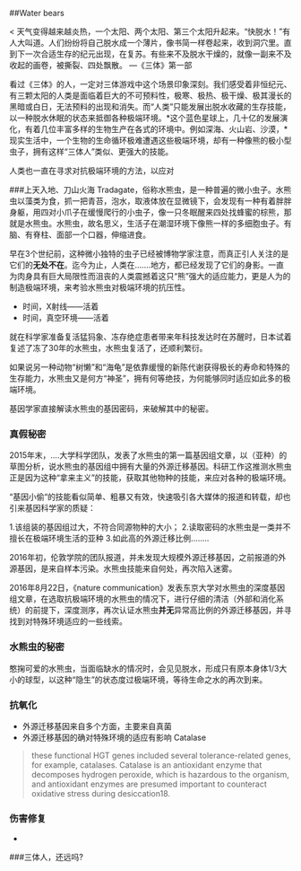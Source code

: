 ##Water bears

< 天气变得越来越炎热，一个太阳、两个太阳、第三个太阳升起来。“快脱水！”有人大叫道。人们纷纷将自己脱水成一个薄片，像书简一样卷起来，收到洞穴里。直到下一次合适生存的纪元出现，在复苏。有些来不及脱水干燥的，就像一副来不及收起的画卷，被撕裂、四处飘散。 —《三体》第一部  


看过《三体》的人，一定对三体游戏中这个场景印象深刻。我们感受着非恒纪元、有三颗太阳的人类是面临着巨大的不可预料性，极寒、极热、极干燥、极其漫长的黑暗或白日，无法预料的出现和消失。而“人类”只能发展出脱水收藏的生存技能，以一种脱水休眠的状态来抵御各种极端环境。*这个蓝色星球上，几十亿的发展演化，有着几位丰富多样的生物生产在各式的环境中。例如深海、火山岩、沙漠，*现实生活中，一个生物的生命循环极难遭遇这些极端环境，却有一种像熊的极小型虫子，拥有这样“三体人”类似、更强大的技能。

人类也一直在寻求对抗极端环境的方法，以应对


###上天入地、刀山火海
Tradagate，俗称水熊虫，是一种普遍的微小虫子。水熊虫以藻类为食，抓一把青苔，泡水，取液体放在显微镜下，会发现有一种有着胖胖身躯，用四对小爪子在缓慢爬行的小虫子，像一只冬眠醒来四处找蜂蜜的棕熊，那就是水熊虫。水熊虫，故名思义，生活子在潮湿环境下像熊一样的多细胞虫子。有脑、有脊柱、面部一个口器，伸缩进食。  

早在3个世纪前，这种微小独特的虫子已经被博物学家注意，而真正引人关注的是它们的**无处不在**。迄今为止，人类在.......地方，都已经发现了它们的身影。一直为肉身具有巨大局限性而沮丧的人类震撼着这只“熊”强大的适应能力，更是人为的制造极端环境，来考验水熊虫对极端环境的抗压性。
- 时间，X射线——活着
- 时间，真空环境——活着

就在科学家准备复活猛犸象、冻存绝症患者带来年科技发达时在苏醒时，日本试着复述了冻了30年的水熊虫，水熊虫复活了，还顺利繁衍。

如果说另一种动物“树懒”和“海龟”是依靠缓慢的新陈代谢获得极长的寿命和特殊的生存能力，水熊虫又是何方“神圣”，拥有何等绝技，为何能够同时适应如此多的极端环境。

基因学家直接解读水熊虫的基因密码，来破解其中的秘密。



### 真假秘密

2015年末，….大学科学团队，发表了水熊虫的第一篇基因组文章，以（亚种）的草图分析，说水熊虫的基因组中拥有大量的外源迁移基因。科研工作这推测水熊虫正是因为这种“拿来主义”的技能，获取其他物种的技能，来应对各种的极端环境。  

“基因小偷“的技能看似简单、粗暴又有效，快速吸引各大媒体的报道和转载，却也引来基因科学家的质疑：

1.该组装的基因组过大，不符合同源物种的大小；
2.读取密码的水熊虫是一类并不擅长在极端环境生活的亚种
3.如此高的外源迁移比例........

2016年初，伦敦学院的团队报道，并未发现大规模外源迁移基因，之前报道的外源基因，是来自样本污染。水熊虫技能来自何处，再次陷入迷雾。

2016年8月22日，《nature communication》发表东京大学对水熊虫的深度基因组文章，在选取抗极端环境的水熊虫的情况下，进行仔细的清洁（外部和消化系统）的前提下，深度测序，再次认证水熊虫**并无**异常高比例的外源迁移基因，并寻找到对特殊环境适应的一些线索。


### 水熊虫的秘密  

憨掬可爱的水熊虫，当面临缺水的情况时，会见见脱水，形成只有原本身体1/3大小的球型，以这种“隐生”的状态度过极端环境，等待生命之水的再次到来。

### 抗氧化

- 外源迁移基因来自多个方面，主要来自真菌  
- 外源迁移基因的确对特殊环境的适应有影响 Catalase
>these functional HGT genes included several tolerance-related genes, for example, catalases. Catalase is an antioxidant enzyme that decomposes hydrogen peroxide, which is hazardous to the organism, and antioxidant enzymes are presumed important to counteract oxidative stress during desiccation18. 




### 伤害修复
- 




###三体人，还远吗?


